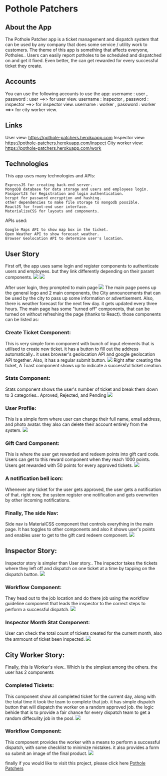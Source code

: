 # Pothole Patchers

## About the App

The Pothole Patcher app is a ticket management and dispatch system that can be used by any company that does some service / utility work to customers.
The theme of this app is something that affects everyone, Potholes..
Users can easily report potholes to be scheduled and dispatched on and get it fixed. Even better, the can get rewarded for every successful ticket they create.

## Accounts
You can use the following accounts to use the app:
username : user , password : user ==>> for user view.
username : inspector , password : inspector ==>> for inspector view.
username : worker , password : worker ==>> for city worker view.

## Links
User view: https://pothole-patchers.herokuapp.com
Inspector view: https://pothole-patchers.herokuapp.com/inspect
City worker view: https://pothole-patchers.herokuapp.com/work

## Technologies

This app uses many technologies and APIs:

```
ExpressJS for creating back-end server.
MongoDB database for data storage and users and employees login.
PassportJS for Registration and login authentication.
bcrypt for password encryption and hashing.
other dependencies to make file storage to mongodb possible.
ReactJS for front-end user interface.
MaterializeCSS for layouts and components.
```
APIs used:
```
Google Maps API to show map box in the ticket.
Open Weather API to show forecast weather.
Browser Geolocation API to determine user's location.
```

## User Story
First off, the app uses same login and register components to authenticate users and employees. but they link differently depending on their parant components.
![](githubImages/login.PNG)
![](githubImages/register.PNG)

After user login, they prompted to main page
![](githubImages/main.PNG)
The main page poens up the general logo and 2 main components, the City announcements that can be used by the city to pass up some information or advertisement. Also, there is weather forecast for the next few day. it gets updated every three hours.
The main page has some "turned off" components, that can be turned on without refreshing the page (thanks to React).
those components can be listed as: 

### Create Ticket Component:
This is very simple form component with bunch of input elements that is utilised to create new ticket. it has a button to fill out the address automatically.. it uses browser's geolocation API and google geolocation API together. Also, it has a regular submit button.
![](githubImages/create.PNG)
Right after creating the ticket, A Toast component shows up to indicate a successful ticket creation.

### Stats Component:
Stats component shows the user's number of ticket and break them down to 3 categories.. Aproved, Rejected, and Pending
![](githubImages/stats.PNG)

### User Profile:
This is a simple form where user can change their full name, email address, and photo avatar. they also can delete their account entirely from the system.
![](githubImages/profile.PNG)

### Gift Card Component: 
This is where the user get rewarded and redeem points into gift card code. Users can get to this reward component when they reach 1000 points. Users get rewarded with 50 points for every approved tickets.
![](githubImages/giftcard.PNG)

### A notification bell icon:
Whenever any ticket for the user gets approved, the user gets a notification of that. right now, the system register one notification and gets overwriten by other incoming notifications.

### Finally, The side Nav:
Side nav is MaterialCSS component that controls everything in the main page. 
It has toggles to other components and also it shows user's points and enables user to get to the gift card redeem component.
![](githubImages/sidenav.PNG)

## Inspector Story:
Inspector story is simpler than User story.. The inspector takes the tickets where they left off and dispatch on one ticket at a time by tapping on the dispatch button. 
![](githubImages/inspectorTicket.PNG)

### Workflow Component:
They head out to the job location and do there job using the workflow guideline component that leads the inspector to the correct steps to perform a successful dispatch.
![](githubImages/inspectorWorkflow.PNG)

### Inspector Month Stat Component: 
User can check the total count of tickets created for the current month, also the ammount of ticket been inspected.
![](githubImages/inspectorStats.PNG)

## City Worker Story:
Finally, this is Worker's view.. Which is the simplest among the others.
the user has 2 components

### Completed Tickets:
This component show all completed ticket for the current day, along with the total time it took the team to complete that job.
it has simple dispatch button that will dispatch the worker on a random approved job.
the logic behide that is to provide a fair chance for every dispatch team to get a random diffeculity job in the pool.
![](githubImages/completed.PNG)

### Workflow Component: 
This component provides the worker with a means to perform a successful dispatch, with some checklist to minimize mistakes.
it also provides a form so submit an image of the final product.
![](githubImages/workerWorkflow.PNG)

finally if you would like to visit this project, please click here [Pothole Patchers](https://pothole-patchers.herokuapp.com)

